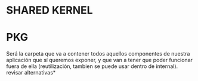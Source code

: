 # SHARED KERNEL
# PKG
Será la carpeta que va a contener todos aquellos componentes de nuestra aplicación que sí queremos exponer, y que van a tener que poder funcionar fuera de ella (reutilización, tambien se puede usar dentro de internal). revisar alternativas*

